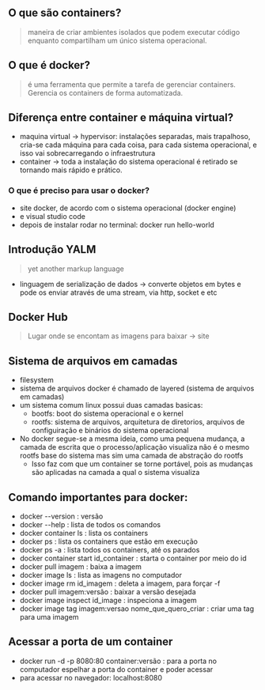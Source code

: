 ## O que são containers? 
> maneira de criar ambientes isolados que podem executar código enquanto compartilham um único sistema operacional. </br>

## O que é docker? 
> é uma ferramenta que permite a tarefa de gerenciar containers. Gerencia os containers de forma automatizada. 

## Diferença entre container e máquina virtual? 
* maquina virtual -> hypervisor: instalações separadas, mais trapalhoso, cria-se cada máquina para cada coisa, para cada sistema operacional, e isso vai sobrecarregando o infraestrutura
* container -> toda a instalação do sistema operacional é retirado se tornando mais rápido e prático. 

### O que é preciso para usar o docker? 
* site docker, de acordo com o sistema operacional (docker engine)
* e visual studio code
* depois de instalar rodar no terminal: docker run hello-world

## Introdução YALM
> yet another markup language 
* linguagem de serialização de dados -> converte objetos em bytes e pode os enviar através de uma stream, via http, socket e etc 

## Docker Hub
> Lugar onde se encontam as imagens para baixar -> site

## Sistema de arquivos em camadas
* filesystem 
* sistema de arquivos docker é chamado de layered (sistema de arquivos em camadas)
* um sistema comum linux possui duas camadas basicas: 
  * bootfs: boot do sistema operacional e o kernel
  * rootfs: sistema de arquivos, arquitetura de diretorios, arquivos de configuiração e binários do sistema operacional
* No docker segue-se a mesma ideia, como uma pequena mudança, a camada de escrita que o processo/aplicação visualiza não é o mesmo rootfs base do sistema mas sim uma camada de abstração do rootfs
  * Isso faz com que um container se torne portável, pois as mudanças são aplicadas na camada a qual o sistema visualiza
  
## Comando importantes para docker: 
* docker --version : versão
* docker --help : lista de todos os comandos
* docker container ls : lista os containers 
* docker ps : lista os containers que estão em execução
* docker ps -a : lista todos os containers, até os parados
* docker container start id_container : starta o container por meio do id
* docker pull imagem : baixa a imagem
* docker image ls : lista as imagens no computador
* docker image rm id_imagem : deleta a imagem, para forçar -f
* docker pull imagem:versão : baixar a versão desejada
* docker image inspect id_image : inspeciona a imagem 
* docker image tag imagem:versao nome_que_quero_criar : criar uma tag para uma imagem

## Acessar a porta de um container
* docker run -d -p 8080:80 container:versão : para a porta no computador espelhar a porta do container e poder acessar
* para acessar no navegador: localhost:8080
